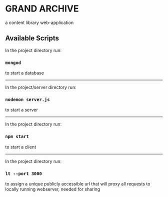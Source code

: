 # GRAND ARCHIVE

a content library web-application

## Available Scripts

In the project directory run:

### `mongod`

to start a database

---

In the project/server directory run:

### `nodemon server.js`

to start a server

---

In the project directory run:

### `npm start`

to start a client

---

In the project directory run:

### `lt --port 3000`

to assign a unique publicly accessible url that will proxy all requests to locally running webserver,
needed for sharing
